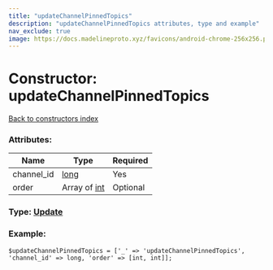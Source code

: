 ```yaml
---
title: "updateChannelPinnedTopics"
description: "updateChannelPinnedTopics attributes, type and example"
nav_exclude: true
image: https://docs.madelineproto.xyz/favicons/android-chrome-256x256.png
---
```

# Constructor: updateChannelPinnedTopics  
[Back to constructors index](/API_docs/constructors/index.html)



### Attributes:

| Name     |    Type       | Required |
|----------|---------------|----------|
|channel\_id|[long](/API_docs/types/long.html) | Yes|
|order|Array of [int](/API_docs/types/int.html) | Optional|



### Type: [Update](/API_docs/types/Update.html)


### Example:

```
$updateChannelPinnedTopics = ['_' => 'updateChannelPinnedTopics', 'channel_id' => long, 'order' => [int, int]];
```  
